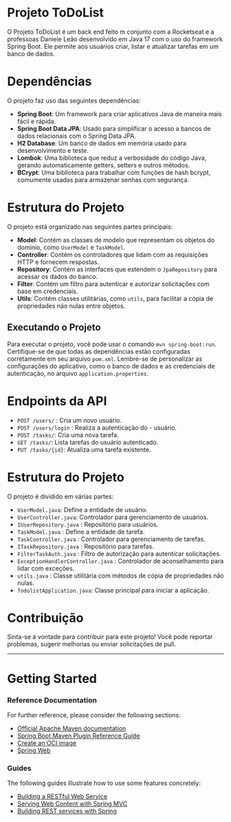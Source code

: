 # Projeto ToDoList

O Projeto ToDoList é um back end feito m conjunto com a Rocketseat e a professoas Daniele Leão desenvolvido em Java 17 com o uso do framework Spring Boot. Ele permite aos usuários criar, listar e atualizar tarefas em um banco de dados.

# Dependências

O projeto faz uso das seguintes dependências:

- **Spring Boot**: Um framework para criar aplicativos Java de maneira mais fácil e rápida.
- **Spring Boot Data JPA**: Usado para simplificar o acesso a bancos de dados relacionais com o Spring Data JPA.
- **H2 Database**: Um banco de dados em memória usado para desenvolvimento e teste.
- **Lombok**: Uma biblioteca que reduz a verbosidade do código Java, gerando automaticamente getters, setters e outros métodos.
- **BCrypt**: Uma biblioteca para trabalhar com funções de hash bcrypt, comumente usadas para armazenar senhas com segurança.

# Estrutura do Projeto

O projeto está organizado nas seguintes partes principais:

- **Model**: Contém as classes de modelo que representam os objetos do domínio, como `UserModel` e `TaskModel`.
- **Controller**: Contém os controladores que lidam com as requisições HTTP e fornecem respostas.
- **Repository**: Contém as interfaces que estendem o `JpaRepository` para acessar os dados do banco.
- **Filter**: Contém um filtro para autenticar e autorizar solicitações com base em credenciais.
- **Utils**: Contém classes utilitárias, como `utils`, para facilitar a cópia de propriedades não nulas entre objetos.

## Executando o Projeto

Para executar o projeto, você pode usar o comando `mvn spring-boot:run`. Certifique-se de que todas as dependências estão configuradas corretamente em seu arquivo `pom.xml`. Lembre-se de personalizar as configurações do aplicativo, como o banco de dados e as credenciais de autenticação, no arquivo `application.properties`.

# Endpoints da API
- `POST /users/` : Cria um novo usuário.
- `POST /users/login` : Realiza a autenticação do - usuário.
- `POST /tasks/`: Cria uma nova tarefa.
- `GET /tasks/`: Lista tarefas do usuário autenticado.
- `PUT /tasks/{id}`: Atualiza uma tarefa existente.

# Estrutura do Projeto
O projeto é dividido em várias partes:

- `UserModel.java`: Define a entidade de usuário.
- `UserController.java`: Controlador para gerenciamento de usuários.
- `IUserRepository.java` : Repositório para usuários.
- `TaskModel.java` : Define a entidade de tarefa.
- `TaskController.java` : Controlador para gerenciamento de tarefas.
- `ITaskRepository.java` : Repositório para tarefas.
- `FilterTaskAuth.java` : Filtro de autorização para autenticar solicitações.
- `ExceptionHandlerController.java` : Controlador de aconselhamento para lidar com exceções.
- `utils.java` : Classe utilitária com métodos de cópia de propriedades não nulas.
- `TodolistApplication.java`: Classe principal para iniciar a aplicação.

# Contribuição

Sinta-se à vontade para contribuir para este projeto! Você pode reportar problemas, sugerir melhorias ou enviar solicitações de pull.

---
# Getting Started

### Reference Documentation
For further reference, please consider the following sections:

* [Official Apache Maven documentation](https://maven.apache.org/guides/index.html)
* [Spring Boot Maven Plugin Reference Guide](https://docs.spring.io/spring-boot/docs/3.0.11/maven-plugin/reference/html/)
* [Create an OCI image](https://docs.spring.io/spring-boot/docs/3.0.11/maven-plugin/reference/html/#build-image)
* [Spring Web](https://docs.spring.io/spring-boot/docs/3.0.11/reference/htmlsingle/index.html#web)

### Guides
The following guides illustrate how to use some features concretely:

* [Building a RESTful Web Service](https://spring.io/guides/gs/rest-service/)
* [Serving Web Content with Spring MVC](https://spring.io/guides/gs/serving-web-content/)
* [Building REST services with Spring](https://spring.io/guides/tutorials/rest/)


